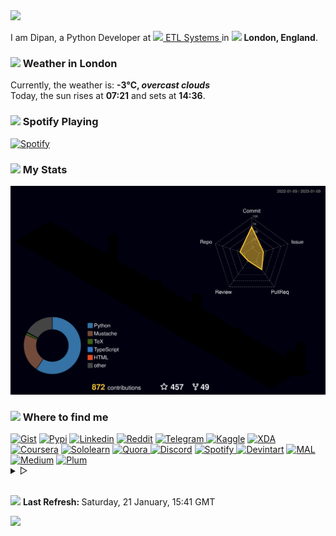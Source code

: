 <img href="https://themagicalmammal.wrapped.run" src="https://capsule-render-kusadtfih-dipanspotify.vercel.app/api?type=waving&color=timeGradient&reversal=true&height=135&text=Hello&animation=fadeIn&fontAlign=15&fontAlignY=40"/>
<p>
   I am Dipan, a Python Developer at <a href="https://www.etlsystems.com"> 
   <img src="https://i.imgur.com/wCpjNzM.png" width="13" /> ETL Systems </a> in <img src="https://i.imgur.com/DPngeUJ.png" width="13" /> <b>London, England</b>. 
<h3><img src="https://i.imgur.com/HFHIBmx.png" width="15" /> Weather in London </h3>
Currently, the weather is: <b> -3°C, <i>overcast clouds</i></b>
<br /> Today, the sun rises at <b>07:21</b> and sets at <b>14:36</b>. 
</p>
<h3><img src="https://i.imgur.com/aSVPWXc.png" width="15" /> Spotify Playing </h3>
<a href="https://open.spotify.com/user/88h9x52o4rver6y7ka9upj5a6"><img src="https://spotify-playing-now-readme-8u5laga6k-dipanspotify.vercel.app/api/now-playing.svg" width="490" alt="Spotify" /></a>
<h3><img src="https://i.imgur.com/84QPnNl.png" width="15" /> My Stats </h3>
<img src="/profile-3d-contrib/profile-night-rainbow.svg" alt="Dipan&#39;s GitHub stats" />
<h3><img src="https://i.imgur.com/yQHTmCW.png" width="15" /> Where to find me </h3>
<a href="https://gist.github.com/themagicalmammal/"> <img alt="Gist" width="5.6%" src="https://i.imgur.com/6w4HNmL.png" /></a>
<a href="https://pypi.org/user/themagicalmammal/"> <img alt="Pypi" width="5.6%" src="https://i.imgur.com/901ps8h.png" /></a>
<a href="https://uk.linkedin.com/in/themagicalmammal/"> <img alt="Linkedin" width="5.6%" src="https://i.imgur.com/Hp2w5wM.png" /></a>
<a href="https://www.reddit.com/user/themagicalmammal/"> <img alt="Reddit" width="5.6%" src="https://i.imgur.com/E8vTLyb.png" /></a>
<a href="https://telegram.im/@themagicalmammal"> <img alt="Telegram" width="5.6%" src="https://i.imgur.com/8uCq4fi.png" /> </a>
<a href="https://www.kaggle.com/themagicalmammal"> <img alt="Kaggle" width="5.6%" src="https://i.imgur.com/6XAnA1Y.png" /></a>
<a href="https://forum.xda-developers.com/m/themagicalmammal.9670192/"> <img alt="XDA" width="5.6%" src="https://i.imgur.com/ZkDQREa.png" /></a>
<a href="https://www.coursera.org/user/ccc24c4adb1726e9cbdef303b15cdbcf"> <img alt="Coursera" width="5.6%" src="https://i.imgur.com/bxjrGF3.png" /></a>
<a href="https://www.sololearn.com/profile/4562055"> <img alt="Sololearn" width="5.6%" src="https://i.imgur.com/6mnh2V5.png" /></a>
<a href="https://www.quora.com/profile/Dipan-Nanda"> <img alt="Quora" width="5.6%" src="https://i.imgur.com/4fFA2aO.png" /> </a>
<a href="https://dsc.bio/themagicalmammal"> <img alt="Discord" width="5.6%" src="https://i.imgur.com/allk32s.png" /></a>
<a href="https://open.spotify.com/user/88h9x52o4rver6y7ka9upj5a6?si=i5kyqZQOQmOu_NRn-T7FQw&nd=1"> <img alt="Spotify" width="5.6%" src="https://i.imgur.com/TuGJlcZ.png" /> </a>
<a href="https://www.deviantart.com/themagicalmammal"> <img alt="Devintart" width="5.6%" src="https://i.imgur.com/YWUKoPE.png" /></a>
<a href="https://myanimelist.net/profile/themagicalmammal"> <img alt="MAL" width="5.6%" src="https://i.imgur.com/TnZcuA4.png" /></a>
<a href="https://medium.com/@d19cyber"> <img alt="Medium" width="5.6%" src="https://i.imgur.com/HvRIk6L.png" /></a>
<a href="https://secure.plum.io/p/2Ui2Qr0KSS7QP04pEq_-BQ"> <img alt="Plum" width="5.6%" src="https://i.imgur.com/PNhxaKM.png" /></a>
<br />
<details>
   <summary> &#9655;</summary>
   <h3><img src="https://cdn-icons-png.flaticon.com/512/4257/4257487.png" width="15" /> Tech Stack </h3>
   <img src="https://skillicons.dev/icons?i=py,django,html,css,js,r,php,pytorch,latex,linux,powershell,md,rails,bash,github,git,githubactions,visualstudio,flask,angular,atom,cpp,heroku,firebase,sqlite,mysql,aws,gcp,cassandra,docker" />
   <br />
   <details>
      <summary> &#9655;</summary>
      <h3><img src="https://i.imgur.com/x8tsLuE.png" width="15" /> Trophies </h3>
      <img src="https://github-profile-trophy.vercel.app/?username=themagicalmammal&amp;theme=onestar&amp;row=1&amp;column=5" alt="trophy" />
      <br />
      <details>
         <summary> &#9655;</summary>
         <h3><img src="https://i.imgur.com/4J40SKi.png" width="15" /> Latest Blog Post </h3>
         <a href="[https://en.wikipedia.org/wiki/Cat](https://medium.com/@d19cyber)"><img alt="QRCode" src="https://medium-stats-q236lv7ba-dipanspotify.vercel.app/?username=d19cyber" /></a>
         <br />
         <details>
            <summary> &#9655;</summary>
            <h3><img src="https://i.imgur.com/xGG5c7N.png" width="15" /> QR Code </h3>
            <img alt="QRCode" width="200px" src="https://i.imgur.com/FS60AP0.png" />
            <br />
            <details>
               <summary> &#9655;</summary>
               <h3><img src="https://i.imgur.com/1mimHIo.png" width="15" /> Credits </h3>
               <ol>
                  <li><img src="https://cdn-icons-png.flaticon.com/128/197/197484.png" width="13" /> <a href="https://github.com/sourajitk">Sourajit Karmakar</a></li>
                  <li><img src="https://cdn-icons-png.flaticon.com/128/197/197564.png" width="13" /> <a href="https://github.com/thmsgbrt">Thomas Guibert</a></li>
                  <li><img src="https://cdn-icons-png.flaticon.com/512/3909/3909444.png" width="13" /> <a href="https://github.com/Prince-Shivaram">Siv Ram Shastri Jonnalagadda</a></li>
                  <li><img src="https://cdn-icons-png.flaticon.com/512/3909/3909444.png" width="13" /> <a href="https://github.com/anuraghazra">Anurag Hazra</a></li>
                  <li><img src="https://cdn-icons-png.flaticon.com/128/197/197559.png" width="13" /> <a href="https://github.com/owl4ce">Harry</a></li>
                  <li><img src="https://cdn-icons-png.flaticon.com/128/197/197484.png" width="13" /> <a href="https://github.com/ryanlanciaux">Ryan Lanciaux</a></li>
                  <li><img src="https://cdn-icons-png.flaticon.com/512/3909/3909444.png" width="13" /> <a href="https://github.com/ashleymavericks">Anurag Singh</a></li>
               </ol>
               <details>
                  <summary> &#9655;</summary>
                  <h3><img src="https://i.imgur.com/XJ0hI8P.png" width="15" /> Visitor </h3>
                  <img src="https://profile-counter.glitch.me/themagicalmammal/count.svg" />
                  <br /> 
                  <details>
                     <summary> &#9655;</summary>
                     <h3><img src="https://i.imgur.com/E9Droaq.png" width="15" /> End Credits </h3>
                     <div>
                        <img src="https://cultofthepartyparrot.com/parrots/hd/githubparrot.gif" width="30" height="30"/>
                        <img src="https://cultofthepartyparrot.com/flags/hd/indiaparrot.gif" width="30" height="30"/>
                        <img src="https://cultofthepartyparrot.com/parrots/asyncparrot.gif" width="36" height="30"/>
                        <img src="https://cultofthepartyparrot.com/parrots/hd/exceptionallyfastparrot.gif" width="30" height="30"/>
                        <img src="https://cultofthepartyparrot.com/parrots/hd/60fpsparrot.gif" width="30" height="30"/>
                        <img src="https://cultofthepartyparrot.com/parrots/hd/jumpingparrot.gif" width="30" height="30"/>
                        <img src="https://cultofthepartyparrot.com/parrots/hd/opensourceparrot.gif" width="30" height="30"/>
                        <img src="https://cultofthepartyparrot.com/parrots/hd/dealwithitnowparrot.gif" width="30" height="30"/>
                        <img src="https://cultofthepartyparrot.com/parrots/hd/hypnoparrotlight.gif" width="30" height="30"/>
                        <img src="https://cultofthepartyparrot.com/parrots/databaseparrot.gif" width="30" height="30"/>
                        <img src="https://cultofthepartyparrot.com/parrots/fixparrot.gif" width="36" height="30"/>
                        <img src="https://cultofthepartyparrot.com/parrots/hd/laptop_parrot.gif" width="30" height="30"/>
                        <img src="https://cultofthepartyparrot.com/parrots/hd/spinningparrot.gif" width="30" height="30"/>
                        <img src="https://cultofthepartyparrot.com/parrots/hd/levitationparrot.gif" width="30" height="30"/>
                        <img src="https://cultofthepartyparrot.com/parrots/hd/meldparrot.gif" width="30" height="30"/>
                        <img src="https://cultofthepartyparrot.com/parrots/slomoparrot.gif" width="30" height="30"/>
                        <img src="https://cultofthepartyparrot.com/parrots/hd/moonwalkingparrot.gif" width="30" height="30"/>
                        <img src="https://cultofthepartyparrot.com/parrots/hd/stableparrot.gif" width="30" height="30"/>
                        <img src="https://cultofthepartyparrot.com/parrots/hd/scienceparrot.gif" width="30" height="30"/>
                        <img src="https://cultofthepartyparrot.com/parrots/hd/pirateparrot.gif" width="30" height="30"/>
                        <img src="https://cultofthepartyparrot.com/parrots/hd/footballparrot.gif" width="30" height="30"/>
                        <img src="https://cultofthepartyparrot.com/parrots/hd/illuminatiparrot.gif" width="30" height="30"/>
                        <img src="https://cultofthepartyparrot.com/parrots/hd/hypnoparrotdark.gif" width="30" height="30"/>
                        <img src="https://cultofthepartyparrot.com/parrots/hd/mustacheparrot.gif" width="30" height="30"/>
                     </div>
                     <br /> 
                  </details>
               </details>
            </details>
         </details>
      </details>
   </details>
</details>
<br />
<p><img src="https://i.imgur.com/JgaEjcz.png" width="11" /> <b> Last Refresh: </b> Saturday, 21 January, 15:41 GMT</p>
<img src="https://capsule-render-kusadtfih-dipanspotify.vercel.app/api?type=waving&color=timeGradient&reversal=true&height=80&section=footer"/>
